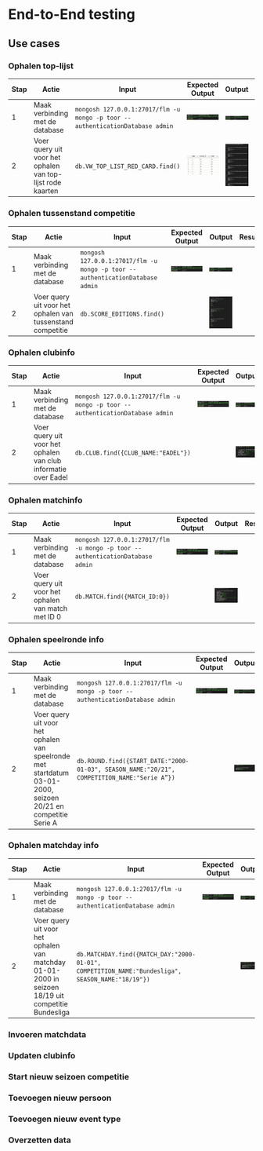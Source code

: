 # End-to-End testing

## Use cases

### Ophalen top-lijst

| Stap | Actie                                                      | Input                                                                             | Expected Output                                                                   | Output                                                                           | Resultaat |
|------|------------------------------------------------------------|-----------------------------------------------------------------------------------|-----------------------------------------------------------------------------------|----------------------------------------------------------------------------------|-----------|
| 1    | Maak verbinding met de database                            | ```mongosh 127.0.0.1:27017/flm -u mongo -p toor --authenticationDatabase admin``` | ![Database connection](images/test_results/verbinding-resultaat.png)              | ![Database connection](images/test_results/verbinding-resultaat.png)             |           |
| 2    | Voer query uit voor het ophalen van top-lijst rode kaarten | ```db.VW_TOP_LIST_RED_CARD.find()```                                              | ![Ophalen top-lijst expected](images/test_results/ophalen-top-lijst-expected.png) | ![Ophalen top-lijst result](images/test_results/ophalen-top-lijst-resultaat.png) |           |

### Ophalen tussenstand competitie

| Stap | Actie                                                      | Input                                                                             | Expected Output                                                      | Output                                                                                                     | Resultaat |
|------|------------------------------------------------------------|-----------------------------------------------------------------------------------|----------------------------------------------------------------------|------------------------------------------------------------------------------------------------------------|-----------|
| 1    | Maak verbinding met de database                            | ```mongosh 127.0.0.1:27017/flm -u mongo -p toor --authenticationDatabase admin``` | ![Database connection](images/test_results/verbinding-resultaat.png) | ![Database connection](images/test_results/verbinding-resultaat.png)                                       |           |
| 2    | Voer query uit voor het ophalen van tussenstand competitie | ```db.SCORE_EDITIONS.find()```                                                    |                                                                      | ![Ophalen tussenstand competitie result](images/test_results/ophalen-tussenstand-competitie-resultaat.png) |           |

### Ophalen clubinfo

| Stap | Actie                                                          | Input                                                                             | Expected Output                                                      | Output                                                                         | Resultaat |
|------|----------------------------------------------------------------|-----------------------------------------------------------------------------------|----------------------------------------------------------------------|--------------------------------------------------------------------------------|-----------|
| 1    | Maak verbinding met de database                                | ```mongosh 127.0.0.1:27017/flm -u mongo -p toor --authenticationDatabase admin``` | ![Database connection](images/test_results/verbinding-resultaat.png) | ![Database connection](images/test_results/verbinding-resultaat.png)           |           |
| 2    | Voer query uit voor het ophalen van club informatie over Eadel | ```db.CLUB.find({CLUB_NAME:"EADEL"})```                                           |                                                                      | ![Ophalen clubinfo result](images/test_results/ophalen-clubinfo-resultaat.png) |           |

### Ophalen matchinfo

| Stap | Actie                                              | Input                                                                             | Expected Output                                                      | Output                                                                           | Resultaat |
|------|----------------------------------------------------|-----------------------------------------------------------------------------------|----------------------------------------------------------------------|----------------------------------------------------------------------------------|-----------|
| 1    | Maak verbinding met de database                    | ```mongosh 127.0.0.1:27017/flm -u mongo -p toor --authenticationDatabase admin``` | ![Database connection](images/test_results/verbinding-resultaat.png) | ![Database connection](images/test_results/verbinding-resultaat.png)             |           |
| 2    | Voer query uit voor het ophalen van match met ID 0 | ```db.MATCH.find({MATCH_ID:0})```                                                 |                                                                      | ![Ophalen matchinfo result](images/test_results/ophalen-matchinfo-resultaat.png) |           |

### Ophalen speelronde info

| Stap | Actie                                                                                                         | Input                                                                                           | Expected Output                                                      | Output                                                                                     | Resultaat |
|------|---------------------------------------------------------------------------------------------------------------|-------------------------------------------------------------------------------------------------|----------------------------------------------------------------------|--------------------------------------------------------------------------------------------|-----------|
| 1    | Maak verbinding met de database                                                                               | ```mongosh 127.0.0.1:27017/flm -u mongo -p toor --authenticationDatabase admin```               | ![Database connection](images/test_results/verbinding-resultaat.png) | ![Database connection](images/test_results/verbinding-resultaat.png)                       |           |
| 2    | Voer query uit voor het ophalen van speelronde met startdatum 03-01-2000, seizoen 20/21 en competitie Serie A | ```db.ROUND.find({START_DATE:"2000-01-03", SEASON_NAME:"20/21", COMPETITION_NAME:"Serie A”})``` |                                                                      | ![Ophalen speelrondeinfo result](images/test_results/ophalen-speelrondeinfo-resultaat.png) |           |

### Ophalen matchday info

| Stap | Actie                                                                                              | Input                                                                                                | Expected Output                                                      | Output                                                                                 | Resultaat |
|------|----------------------------------------------------------------------------------------------------|------------------------------------------------------------------------------------------------------|----------------------------------------------------------------------|----------------------------------------------------------------------------------------|-----------|
| 1    | Maak verbinding met de database                                                                    | ```mongosh 127.0.0.1:27017/flm -u mongo -p toor --authenticationDatabase admin```                    | ![Database connection](images/test_results/verbinding-resultaat.png) | ![Database connection](images/test_results/verbinding-resultaat.png)                   |           |
| 2    | Voer query uit voor het ophalen van matchday 01-01-2000 in seizoen 18/19 uit competitie Bundesliga | ```db.MATCHDAY.find({MATCH_DAY:"2000-01-01", COMPETITION_NAME:"Bundesliga", SEASON_NAME:"18/19"})``` |                                                                      | ![Ophalen matchdayinfo result](images/test_results/ophalen-matchdayinfo-resultaat.png) |           |

### Invoeren matchdata

### Updaten clubinfo

### Start nieuw seizoen competitie

### Toevoegen nieuw persoon

### Toevoegen nieuw event type

### Overzetten data